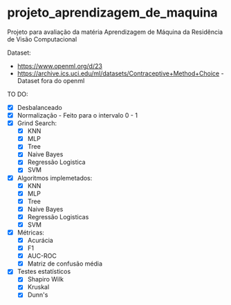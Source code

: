 # projeto_aprendizagem_de_maquina
Projeto para avaliação da matéria Aprendizagem de Máquina da Residência de Visão Computacional


Dataset: 
  - https://www.openml.org/d/23
  - https://archive.ics.uci.edu/ml/datasets/Contraceptive+Method+Choice - Dataset fora do openml


TO DO:
  - [x] Desbalanceado
  - [x] Normalização - Feito para o intervalo 0 - 1
  - [x] Grind Search:
    - [x] KNN
    - [x] MLP
    - [x] Tree
    - [x] Naive Bayes
    - [x] Regressão Logistica
    - [x] SVM
  - [x] Algoritmos implemetados:
    - [x] KNN
    - [x] MLP
    - [x] Tree
    - [x] Naive Bayes
    - [x] Regressão Logisticas
    - [x] SVM
   - [x] Métricas:
      - [x] Acurácia
      - [x] F1
      - [x] AUC-ROC 
      - [x] Matriz de confusão média
  - [x] Testes estatísticos
    - [x] Shapiro Wilk
    - [x] Kruskal
    - [x] Dunn's 
